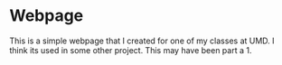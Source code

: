 # Webpage

This is a simple webpage that I created for one of my classes at UMD. I think its used in some other project. This may have been part a 1.